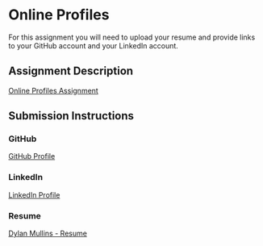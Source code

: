 # Online Profiles
For this assignment you will need to upload your resume and provide links to your GitHub account and your LinkedIn account.

## Assignment Description
[Online Profiles Assignment](https://education.launchcode.org/liftoff/modules/assignments/online-profiles)

## Submission Instructions
 
### GitHub
[GitHub Profile](https://github.com/dmullins92)
 
### LinkedIn
[LinkedIn Profile](https://www.linkedin.com/in/dylan-mullins-b98662208/)

### Resume
[Dylan Mullins - Resume](https://github.com/dmullins92/liftoff-assignments/blob/master/C1-Online_Profiles/Dylan%20Mullins%20LaunchCode%20resume.pdf)
